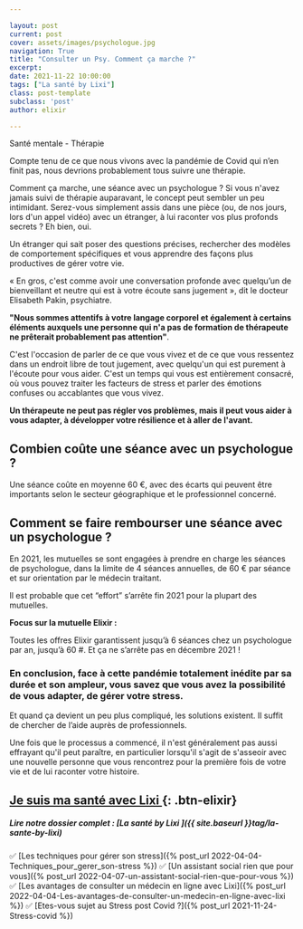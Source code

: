 ```yaml
---

layout: post
current: post
cover: assets/images/psychologue.jpg
navigation: True
title: "Consulter un Psy. Comment ça marche ?"
excerpt: 
date: 2021-11-22 10:00:00
tags: ["La santé by Lixi"]
class: post-template
subclass: 'post'
author: elixir

---
```



Santé mentale - Thérapie

Compte tenu de ce que nous vivons avec la pandémie de Covid qui n’en finit pas, nous devrions probablement tous suivre une thérapie.

Comment ça marche, une séance avec un psychologue  ?
Si vous n'avez jamais suivi de thérapie auparavant, le concept peut sembler un peu intimidant. Serez-vous simplement assis dans une pièce (ou, de nos jours, lors d'un appel vidéo) avec un étranger, à lui raconter vos plus profonds secrets ? Eh bien, oui.

Un étranger qui sait poser des questions précises, rechercher des modèles de comportement spécifiques et vous apprendre des façons plus productives de gérer votre vie.

« En gros, c'est comme avoir une conversation profonde avec quelqu’un de bienveillant et neutre qui est à votre écoute sans jugement », dit le docteur Elisabeth Pakin, psychiatre.

**"Nous sommes attentifs à votre langage corporel et également à certains éléments auxquels une personne qui n'a pas de formation de thérapeute ne prêterait probablement pas attention"**.

C'est l'occasion de parler de ce que vous vivez et de ce que vous ressentez dans un endroit libre de tout jugement, avec quelqu'un qui est purement à l'écoute pour vous aider. C'est un temps qui vous est entièrement consacré, où vous pouvez traiter les facteurs de stress et parler des émotions confuses ou accablantes que vous vivez.

**Un thérapeute ne peut pas régler vos problèmes, mais il peut vous aider à vous adapter, à développer votre résilience et à aller de l'avant.**

## Combien coûte une séance avec un psychologue ?

Une séance coûte en moyenne 60 €, avec des écarts qui peuvent être importants selon le secteur géographique et le professionnel concerné.

## Comment se faire rembourser une séance avec un psychologue ?

En 2021, les mutuelles se sont engagées à prendre en charge les séances de psychologue, dans la limite de 4 séances annuelles, de 60 € par séance et sur orientation par le médecin traitant.

Il est probable que cet “effort” s’arrête fin 2021 pour la plupart des mutuelles.

**Focus sur la mutuelle Elixir :**

Toutes les offres Elixir garantissent jusqu’à 6 séances chez un psychologue par an, jusqu’à 60 #. Et ça ne s’arrête pas en décembre 2021 ! 

### En conclusion, face à cette pandémie totalement inédite par sa durée et son ampleur, vous savez que vous avez la possibilité de vous adapter, de gérer votre stress.

Et quand ça devient un peu plus compliqué, les solutions existent. Il suffit de chercher de l’aide auprès de professionnels.

Une fois que le processus a commencé, il n'est généralement pas aussi effrayant qu'il peut paraître, en particulier lorsqu'il s'agit de s'asseoir avec une nouvelle personne que vous rencontrez pour la première fois de votre vie et de lui raconter votre histoire.



[Je suis ma santé avec Lixi ](https://www.heylixi.fr/){: .btn-elixir}
---
  
##### Lire notre dossier complet : [La santé by Lixi ]({{ site.baseurl }}tag/la-sante-by-lixi)
 
✅ [Les techniques pour gérer son stress]({% post_url 2022-04-04-Techniques_pour_gerer_son-stress %})
✅ [Un assistant social rien que pour vous]({% post_url 2022-04-07-un-assistant-social-rien-que-pour-vous %})
✅ [Les avantages de consulter un médecin en ligne avec Lixi]({% post_url 2022-04-04-Les-avantages-de-consulter-un-medecin-en-ligne-avec-lixi %})
✅ [Etes-vous sujet au Stress post Covid ?]({% post_url 2021-11-24-Stress-covid %})



